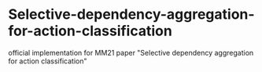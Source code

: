 # Selective-dependency-aggregation-for-action-classification
official implementation for MM21 paper "Selective dependency aggregation for action classification"
